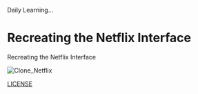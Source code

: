 Daily Learning...

# Recreating the Netflix Interface

Recreating the Netflix Interface

![Clone_Netflix](https://user-images.githubusercontent.com/95108889/159494989-e5850992-5b24-404f-8013-5ebcca4e1cb9.png)

[LICENSE](./LICENSE)
